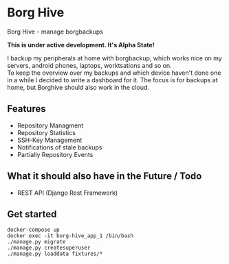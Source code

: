 # Borg Hive

Borg Hive - manage borgbackups

**This is under active development. It's Alpha State!**

I backup my peripherals at home with borgbackup, which works nice on my servers, android phones, laptops, worktsations and so on.   
To keep the overview over my backups and which device haven't done one in a while I decided to write a dashboard for it. The focus is for backups at home, but Borghive should also work in the cloud.

## Features
* Repository Managment
* Repository Statistics
* SSH-Key Management
* Notifications of stale backups
* Partially Repository Events

## What it should also have in the Future / Todo
* REST API (Django Rest Framework)


## Get started
```
docker-compose up
docker exec -it borg-hive_app_1 /bin/bash
./manage.py migrate
./manage.py createsuperuser
./manage.py loaddata fixtures/*
```
